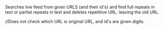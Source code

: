 Searches live feed from given URLS (and their id's) and find full repeats in text or partial repeats in text and deletes repetitive URL, leaving the old URL. 

//Does not check which URL is original URL, and id's are given digits. 
